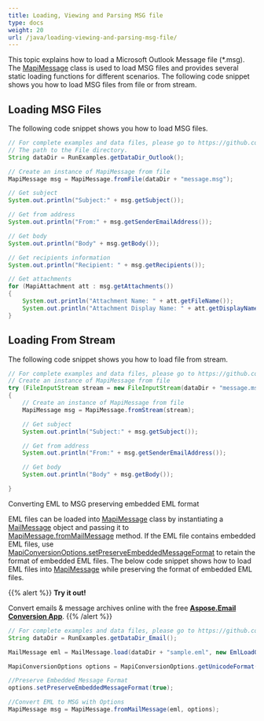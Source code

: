 ```yaml
---
title: Loading, Viewing and Parsing MSG file
type: docs
weight: 20
url: /java/loading-viewing-and-parsing-msg-file/
---
```



This topic explains how to load a Microsoft Outlook Message file (*.msg). The [MapiMessage](https://apireference.aspose.com/email/java/com.aspose.email/MapiMessage) class is used to load MSG files and provides several static loading functions for different scenarios. The following code snippet shows you how to load MSG files from file or from stream.
## **Loading MSG Files**
The following code snippet shows you how to load MSG files.


~~~Java
// For complete examples and data files, please go to https://github.com/aspose-email/Aspose.Email-for-Java
// The path to the File directory.
String dataDir = RunExamples.getDataDir_Outlook();

// Create an instance of MapiMessage from file
MapiMessage msg = MapiMessage.fromFile(dataDir + "message.msg");

// Get subject
System.out.println("Subject:" + msg.getSubject());

// Get from address
System.out.println("From:" + msg.getSenderEmailAddress());

// Get body
System.out.println("Body" + msg.getBody());

// Get recipients information
System.out.println("Recipient: " + msg.getRecipients());

// Get attachments
for (MapiAttachment att : msg.getAttachments())
{
    System.out.println("Attachment Name: " + att.getFileName());
    System.out.println("Attachment Display Name: " + att.getDisplayName());
}
~~~
## **Loading From Stream**
The following code snippet shows you how to load file from stream.



~~~Java
// For complete examples and data files, please go to https://github.com/aspose-email/Aspose.Email-for-Java
// Create an instance of MapiMessage from file
try (FileInputStream stream = new FileInputStream(dataDir + "message.msg"))
{
    // Create an instance of MapiMessage from file
    MapiMessage msg = MapiMessage.fromStream(stream);

    // Get subject
    System.out.println("Subject:" + msg.getSubject());

    // Get from address
    System.out.println("From:" + msg.getSenderEmailAddress());

    // Get body
    System.out.println("Body" + msg.getBody());

}
~~~

Converting EML to MSG preserving embedded EML format

EML files can be loaded into [MapiMessage](https://apireference.aspose.com/email/java/com.aspose.email/MapiMessage) class by instantiating a [MailMessage](https://apireference.aspose.com/email/java/com.aspose.email/MailMessage) object and passing it to [MapiMessage.fromMailMessage](https://apireference.aspose.com/email/java/com.aspose.email/MapiMessage#fromMailMessage(java.lang.String)) method. If the EML file contains embedded EML files, use [MapiConversionOptions.setPreserveEmbeddedMessageFormat](https://apireference.aspose.com/email/java/com.aspose.email/MapiConversionOptions#getPreserveEmbeddedMessageFormat()) to retain the format of embedded EML files. The below code snippet shows how to load EML files into [MapiMessage](https://apireference.aspose.com/email/java/com.aspose.email/MapiMessage) while preserving the format of embedded EML files.

{{% alert %}}
**Try it out!**

Convert emails & message archives online with the free [**Aspose.Email Conversion App**](https://products.aspose.app/email/Conversion).
{{% /alert %}}


~~~Java
// For complete examples and data files, please go to https://github.com/aspose-email/Aspose.Email-for-Java
String dataDir = RunExamples.getDataDir_Email();

MailMessage eml = MailMessage.load(dataDir + "sample.eml", new EmlLoadOptions());

MapiConversionOptions options = MapiConversionOptions.getUnicodeFormat();

//Preserve Embedded Message Format
options.setPreserveEmbeddedMessageFormat(true);

//Convert EML to MSG with Options
MapiMessage msg = MapiMessage.fromMailMessage(eml, options);
~~~
